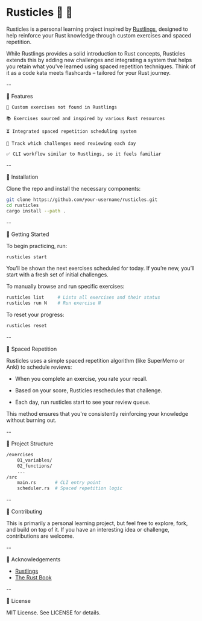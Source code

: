 # Rusticles 🦀 🧠

Rusticles is a personal learning project inspired by [Rustlings](https://rustlings.rust-lang.org/), designed to help reinforce your Rust knowledge through custom exercises and spaced repetition.

While Rustlings provides a solid introduction to Rust concepts, Rusticles extends this by adding new challenges and integrating a system that helps you retain what you've learned using spaced repetition techniques. Think of it as a code kata meets flashcards – tailored for your Rust journey.

--


🚀 Features

    🧩 Custom exercises not found in Rustlings

    📚 Exercises sourced and inspired by various Rust resources

    ⏳ Integrated spaced repetition scheduling system

    📅 Track which challenges need reviewing each day

    ✅ CLI workflow similar to Rustlings, so it feels familiar


--

🔧 Installation

Clone the repo and install the necessary components:
```bash
git clone https://github.com/your-username/rusticles.git
cd rusticles
cargo install --path .
```

--

📘 Getting Started

To begin practicing, run:
```bash
rusticles start
```
You’ll be shown the next exercises scheduled for today. If you’re new, you’ll start with a fresh set of initial challenges.

To manually browse and run specific exercises:
```bash
rusticles list     # Lists all exercises and their status
rusticles run N    # Run exercise N
```
To reset your progress:
```bash
rusticles reset 
```

--

📅 Spaced Repetition

Rusticles uses a simple spaced repetition algorithm (like SuperMemo or Anki) to schedule reviews:

- When you complete an exercise, you rate your recall.

- Based on your score, Rusticles reschedules that challenge.

- Each day, run rusticles start to see your review queue.

This method ensures that you're consistently reinforcing your knowledge without burning out.

--

📂 Project Structure

```bash
/exercises
    01_variables/
    02_functions/
    ...
/src
    main.rs       # CLI entry point
    scheduler.rs  # Spaced repetition logic
```
--

🌱 Contributing

This is primarily a personal learning project, but feel free to explore, fork, and build on top of it. If you have an interesting idea or challenge, contributions are welcome.

--

🙏 Acknowledgements

- [Rustlings](https://github.com/rust-lang/rustlings)
- [The Rust Book](https://doc.rust-lang.org/stable/book/)

--

📜 License

MIT License. See LICENSE for details.
